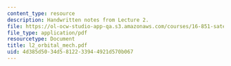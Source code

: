 ```yaml
---
content_type: resource
description: Handwritten notes from Lecture 2.
file: https://ol-ocw-studio-app-qa.s3.amazonaws.com/courses/16-851-satellite-engineering-fall-2003/4d385d5034d5812233944921d570b067_l2_orbital_mech.pdf
file_type: application/pdf
resourcetype: Document
title: l2_orbital_mech.pdf
uid: 4d385d50-34d5-8122-3394-4921d570b067
---
```

